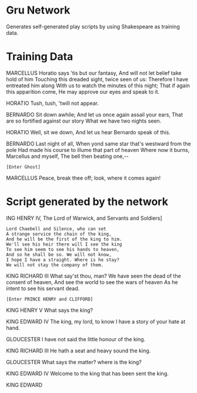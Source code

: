 # Gru Network 
Generates self-generated play scripts by using Shakespeare as training data.

# Training Data
MARCELLUS	Horatio says 'tis but our fantasy,
	And will not let belief take hold of him
	Touching this dreaded sight, twice seen of us:
	Therefore I have entreated him along
	With us to watch the minutes of this night;
	That if again this apparition come,
	He may approve our eyes and speak to it.

HORATIO	Tush, tush, 'twill not appear.

BERNARDO	Sit down awhile;
	And let us once again assail your ears,
	That are so fortified against our story
	What we have two nights seen.

HORATIO	Well, sit we down,
	And let us hear Bernardo speak of this.

BERNARDO	Last night of all,
	When yond same star that's westward from the pole
	Had made his course to illume that part of heaven
	Where now it burns, Marcellus and myself,
	The bell then beating one,--

	[Enter Ghost]

MARCELLUS	Peace, break thee off; look, where it comes again!

# Script generated by the network
ING HENRY IV,
	The Lord of Warwick, and Servants and Soldiers]

	Lord Chaebell and Silence, who can set
	A strange service the chain of the king,
	And he will be the first of the king to him.
	We'll see his heir there will I see the king
	To see him seem to see his hands to heaven,
	And so he shall be so. We will not know,
	I hope I have a straight. Where is he stay?
	We will not stay the company of them.

KING RICHARD III	What say'st thou, man?
	We have seen the dead of the consent of heaven,
	And see the world to see the wars of heaven
	As he intent to see his servant dead.

	[Enter PRINCE HENRY and CLIFFORD]

KING HENRY V	What says the king?

KING EDWARD IV	                  The king, my lord, to know
	I have a story of your hate at hand.

GLOUCESTER	I have not said the little honour of the king.

KING RICHARD III	He hath a seat and heavy sound the king.

GLOUCESTER	What says the matter? where is the king?

KING EDWARD IV	Welcome to the king that has been sent the king.

KING EDWARD
